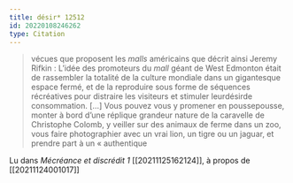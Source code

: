 ```yaml
---
title: désir* 12512
id: 20220108246262
type: Citation
---
```


> vécues que proposent les *malls* américains que décrit ainsi Jeremy Rifkin : L’idée des promoteurs du *mall* géant de West Edmonton était de rassembler la totalité de la culture mondiale dans un gigantesque espace fermé, et de la reproduire sous forme de séquences récréatives pour distraire les visiteurs et stimuler leurdésirde consommation. […] Vous pouvez vous y promener en poussepousse, monter à bord d’une réplique grandeur nature de la caravelle de Christophe Colomb, y veiller sur des animaux de ferme dans un zoo, vous faire photographier avec un vrai lion, un tigre ou un jaguar, et prendre part à un « authentique

Lu dans *Mécréance et discrédit 1* [[20211125162124]], à propos de [[20211124001017]]